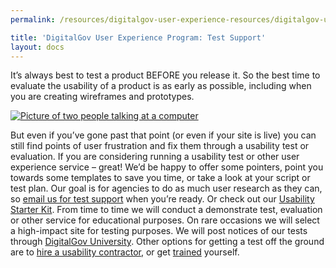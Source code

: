 ```yaml
---
permalink: /resources/digitalgov-user-experience-resources/digitalgov-user-experience-program-test-support/

title: 'DigitalGov User Experience Program: Test Support'
layout: docs
---
```


It’s always best to test a product BEFORE you release it. So the best time to evaluate the usability of a product is as early as possible, including when you are creating wireframes and prototypes.

[![Picture of two people talking at a computer](https://s3.amazonaws.com/sitesusa/wp-content/uploads/sites/212/2014/01/usability-test-support.jpg)](https://s3.amazonaws.com/sitesusa/wp-content/uploads/sites/212/2014/01/usability-test-support.jpg)

But even if you’ve gone past that point (or even if your site is live) you can still find points of user frustration and fix them through a usability test or evaluation. If you are considering running a usability test or other user experience service – great! We’d be happy to offer some pointers, point you towards some templates to save you time, or take a look at your script or test plan. Our goal is for agencies to do as much user research as they can, so [email us for test support](mailto:govux@gsa.gov) when you’re ready. Or check out our [Usability Starter Kit](https://www.digitalgov.gov/resources/user-experience-program/digitalgov-user-experience-program-usability-starter-kit/ "DigitalGov User Experience Program: Usability Starter Kit"). From time to time we will conduct a demonstrate test, evaluation or other service for educational purposes. On rare occasions we will select a high-impact site for testing purposes. We will post notices of our tests through [DigitalGov University](https://www.digitalgov.gov/digitalgov-university/). Other options for getting a test off the ground are to [hire a usability contractor](https://www.gsaadvantage.gov/advantage/s/search.do?q=0:2%22usability+testing%22&q=0:1%22usability+testing%22&db=1), or get [trained](https://www.digitalgov.gov/resources/user-experience-program/usability-training-for-federal-employees/) yourself.
